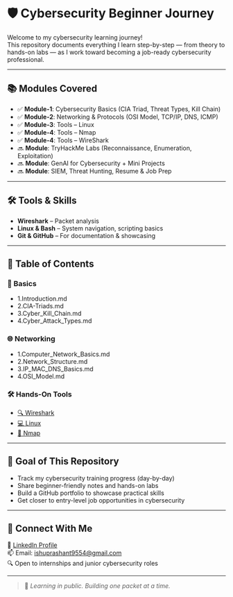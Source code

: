 # 🛡️ Cybersecurity Beginner Journey

Welcome to my cybersecurity learning journey!  
This repository documents everything I learn step-by-step — from theory to hands-on labs — as I work toward becoming a job-ready cybersecurity professional.

---

## 📚 Modules Covered

- ✅ **Module-1**: Cybersecurity Basics (CIA Triad, Threat Types, Kill Chain)
- ✅ **Module-2**: Networking & Protocols (OSI Model, TCP/IP, DNS, ICMP)
- ✅ **Module-3**: Tools – Linux
- ✅ **Module-4**: Tools – Nmap
- ✅ **Module-4**: Tools – WireShark  
- 🔜 **Module**: TryHackMe Labs (Reconnaissance, Enumeration, Exploitation)
- 🔜 **Module**: GenAI for Cybersecurity + Mini Projects
- 🔜 **Module**: SIEM, Threat Hunting, Resume & Job Prep

---

## 🛠️ Tools & Skills

- **Wireshark** – Packet analysis  
- **Linux & Bash** – System navigation, scripting basics  
- **Git & GitHub** – For documentation & showcasing  
 
 ---

## 📁 Table of Contents

### 🧠 Basics
- 1.Introduction.md
- 2.CIA-Triads.md
- 3.Cyber_Kill_Chain.md
- 4.Cyber_Attack_Types.md  
### 🌐 Networking 
- 1.Computer_Network_Basics.md
- 2.Network_Structure.md
- 3.IP_MAC_DNS_Basics.md
- 4.OSI_Model.md




### 🛠️ Hands-On Tools
- [🔍 Wireshark](Tools/Wireshark)
- [💻 Linux](Tools/Linux)
- [📡 Nmap](Tools/Nmap)

---

## 🎯 Goal of This Repository

- Track my cybersecurity training progress (day-by-day)  
- Share beginner-friendly notes and hands-on labs  
- Build a GitHub portfolio to showcase practical skills  
- Get closer to entry-level job opportunities in cybersecurity  

---

## 💼 Connect With Me

📎 [LinkedIn Profile](https://www.linkedin.com/in/prashantsrivastava0/)  
📫 Email: ishuprashant9554@gmail.com  
🔍 Open to internships and junior cybersecurity roles

---

> 🌱 *Learning in public. Building one packet at a time.*
